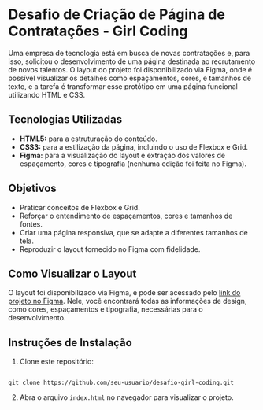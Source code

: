 # Desafio de Criação de Página de Contratações - Girl Coding

Uma empresa de tecnologia está em busca de novas contratações e, para isso, solicitou o desenvolvimento de uma página destinada ao recrutamento de novos talentos. O layout do projeto foi disponibilizado via Figma, onde é possível visualizar os detalhes como espaçamentos, cores, e tamanhos de texto, e a tarefa é transformar esse protótipo em uma página funcional utilizando HTML e CSS.

## Tecnologias Utilizadas
- **HTML5:** para a estruturação do conteúdo.
- **CSS3:** para a estilização da página, incluindo o uso de Flexbox e Grid.
- **Figma:** para a visualização do layout e extração dos valores de espaçamento, cores e tipografia (nenhuma edição foi feita no Figma).
## Objetivos
- Praticar conceitos de Flexbox e Grid.
- Reforçar o entendimento de espaçamentos, cores e tamanhos de fontes.
- Criar uma página responsiva, que se adapte a diferentes tamanhos de tela.
- Reproduzir o layout fornecido no Figma com fidelidade.
## Como Visualizar o Layout
O layout foi disponibilizado via Figma, e pode ser acessado pelo [link do projeto no Figma](https://empresas.alura.com.br/e3t/Ctc/I8+113/d2z6gD04/VVq1K41H4mZrN6KtbdCymPRcW26rJbN5kttk1MrH-Tv3lYMRW8wLKSR6lZ3n4W7np5vR5s-Vb6VMDhJ_2tlZFcW6PTGkQ28_lK9W1l4gNm8c3j5SN5gs6WZZHHJvW7yzfvS1rlWJ2W7JNkzs8TfKNjW4-cgZ9785MR_W5p8kHL8QgYJMW5v_Bk-3bYf-rW7ZX9DD783T89W8DRrJL5dzsthW85DNjn2-nxWGVW5NXX1pGBLfW3ghRFq3vHhfFW53k50J6M7ZYCW5yJsl448nk60W1rXLsT4zY_B6W3q40996kJBKHVhG1VQ8MFxRwN746lL_k1TcbW2dzDVW4R6Y23W5PP_Fw8Pz3dfW974Rkw1cfY0GW84dCkP67t_FqW8LFVwY7mgYF5W7x7yPV89xqDgW4Yx3pd481CFsf2j6qQ604). Nele, você encontrará todas as informações de design, como cores, espaçamentos e tipografia, necessárias para o desenvolvimento.

## Instruções de Instalação
1. Clone este repositório:
```

git clone https://github.com/seu-usuario/desafio-girl-coding.git

```
2. Abra o arquivo `index.html` no navegador para visualizar o projeto.
<!-- ## Desenvolvimento
O projeto foi desenvolvido com foco em boas práticas de código e organização de arquivos. Foi utilizado o conceito de **Mobile First** para garantir que a página tenha um ótimo desempenho e visualização em dispositivos móveis e, em seguida, em telas maiores. 
-->
